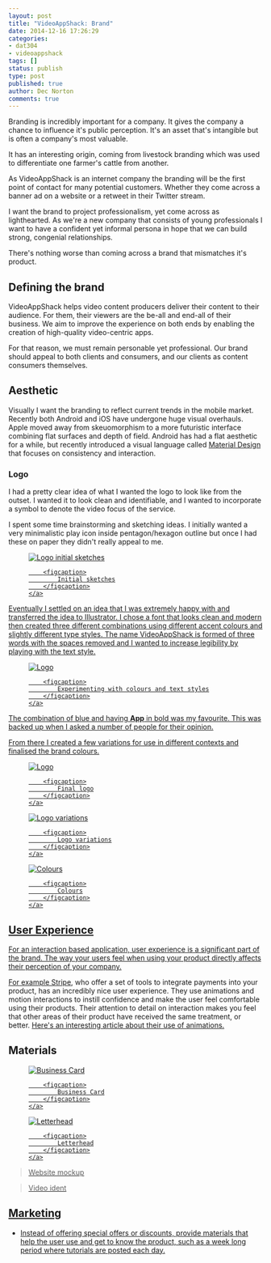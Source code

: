 ```yaml
---
layout: post
title: "VideoAppShack: Brand"
date: 2014-12-16 17:26:29
categories:
- dat304
- videoappshack
tags: []
status: publish
type: post
published: true
author: Dec Norton
comments: true
---
```


Branding is incredibly important for a company. It gives the company a chance to influence it's public perception. It's an asset that's intangible but is often a company's most valuable.

It has an interesting origin, coming from livestock branding which was used to differentiate one farmer's cattle from another.

<!--more-->

As VideoAppShack is an internet company the branding will be the first point of contact for many potential customers. Whether they come across a banner ad on a website or a retweet in their Twitter stream.

I want the brand to project professionalism, yet come across as lighthearted. As we're a new company that consists of young professionals I want to have a confident yet informal persona in hope that we can build strong, congenial relationships.

There's nothing worse than coming across a brand that mismatches it's product.

## Defining the brand

VideoAppShack helps video content producers deliver their content to their audience. For them, their viewers are the be-all and end-all of their business. We aim to improve the experience on both ends by enabling the creation of high-quality video-centric apps.

For that reason, we must remain personable yet professional. Our brand should appeal to both clients and consumers, and our clients as content consumers themselves.

## Aesthetic
Visually I want the branding to reflect current trends in the mobile market. Recently both Android and iOS have undergone huge visual overhauls. Apple moved away from skeuomorphism to a more futuristic interface combining flat surfaces and depth of field. Android has had a flat aesthetic for a while, but recently introduced a visual language called [Material Design](http://www.google.com/design/spec/material-design/introduction.html) that focuses on consistency and interaction.

### Logo
I had a pretty clear idea of what I wanted the logo to look like from the outset. I wanted it to look clean and identifiable, and I wanted to incorporate a symbol to denote the video focus of the service.

I spent some time brainstorming and sketching ideas. I initially wanted a very minimalistic play icon inside pentagon/hexagon outline but once I had these on paper they didn't really appeal to me.

<figure>
    <a href="/assets/venture-culture/videoappshack_initial_sketches.jpg" target="_blank">
        <img src="/assets/venture-culture/videoappshack_initial_sketches.jpg" alt="Logo initial sketches">

        <figcaption>
            Initial sketches
        </figcaption>
    </a>
</figure>

Eventually I settled on an idea that I was extremely happy with and transferred the idea to Illustrator. I chose a font that looks clean and modern then created three different combinations using different accent colours and slightly different type styles. The name VideoAppShack is formed of three words with the spaces removed and I wanted to increase legibility by playing with the text style.

<figure>
    <a href="/assets/venture-culture/videoappshack_logo_initial.png" target="_blank">
        <img src="/assets/venture-culture/videoappshack_logo_initial.png" alt="Logo">

        <figcaption>
            Experimenting with colours and text styles
        </figcaption>
    </a>
</figure>

The combination of blue and having **App** in bold was my favourite. This was backed up when I asked a number of people for their opinion.

From there I created a few variations for use in different contexts and finalised the brand colours.

<figure>
    <a href="/assets/venture-culture/videoappshack_logo.png" target="_blank">
        <img src="/assets/venture-culture/videoappshack_logo.png" alt="Logo">

        <figcaption>
            Final logo
        </figcaption>
    </a>
</figure>

<figure>
    <a href="/assets/venture-culture/videoappshack_logo_variations.png" target="_blank">
        <img src="/assets/venture-culture/videoappshack_logo_variations.png" alt="Logo variations">

        <figcaption>
            Logo variations
        </figcaption>
    </a>
</figure>


<figure>
    <a href="/assets/venture-culture/videoappshack_colours.png" target="_blank">
        <img src="/assets/venture-culture/videoappshack_colours.png" alt="Colours">

        <figcaption>
            Colours
        </figcaption>
    </a>
</figure>

## User Experience

For an interaction based application, user experience is a significant part of the brand. The way your users feel when using your product directly affects their perception of your company.

For example [Stripe](https://stripe.com), who offer a set of tools to integrate payments into your product, has an incredibly nice user experience. They use animations and motion interactions to instill confidence and make the user feel comfortable using their products. Their attention to detail on interaction makes you feel that other areas of their product have received the same treatment, or better. [Here's an interesting article about their use of animations.](https://medium.com/@michaelvillar/improve-the-payment-experience-with-animations-3d1b0a9b810e)

## Materials

<figure>
    <a href="/assets/venture-culture/videoappshack_business_card.png" target="_blank">
        <img src="/assets/venture-culture/videoappshack_business_card.png" alt="Business Card" style="max-width: 80%">

        <figcaption>
            Business Card
        </figcaption>
    </a>
</figure>

<figure>
    <a href="/assets/venture-culture/videoappshack_letterhead.jpg" target="_blank">
        <img src="/assets/venture-culture/videoappshack_letterhead.jpg" alt="Letterhead">

        <figcaption>
            Letterhead
        </figcaption>
    </a>
</figure>

> Website mockup

> Video ident

## Marketing

- Instead of offering special offers or discounts, provide materials that help the user use and get to know the product, such as a week long period where tutorials are posted each day.